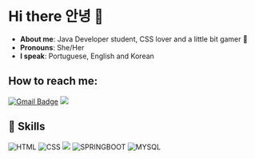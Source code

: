 # Hi there 안녕 👋



- <b>About me</b>:  Java Developer student, CSS lover and a little bit gamer :space_invader:
- <b>Pronouns</b>: She/Her
- <b>I speak</b>: Portuguese, English and Korean


## <b>How to reach me:</b>
[![Gmail Badge](https://img.shields.io/badge/Gmail-D14836?style=for-the-badge&logo=gmail&logoColor=white&link=mailto:andressasantosp0@gmail.com)](mailto:andressasantosp0@gmail.com)
[<img src="https://img.shields.io/badge/linkedin-%230077B5.svg?&style=for-the-badge&logo=linkedin&logoColor=white" />](https://www.linkedin.com/in/andressa-santos-p/)

## 🚀 Skills
![HTML](https://img.shields.io/badge/HTML5-E34F26?style=for-the-badge&logo=html5&logoColor=white)
![CSS](https://img.shields.io/badge/CSS3-1572B6?style=for-the-badge&logo=css3&logoColor=white)
<a href="https://github.com/santosandressa?tab=repositories&q=&type=&language=java&sort=" target="_blank"><img src="https://img.shields.io/badge/Java-ED8B00?style=for-the-badge&logo=java&logoColor=white"></a>
![SPRINGBOOT](https://img.shields.io/badge/Spring-6DB33F?style=for-the-badge&logo=spring&logoColor=white)
![MYSQL](https://img.shields.io/badge/MySQL-00000F?style=for-the-badge&logo=mysql&logoColor=white)

 
